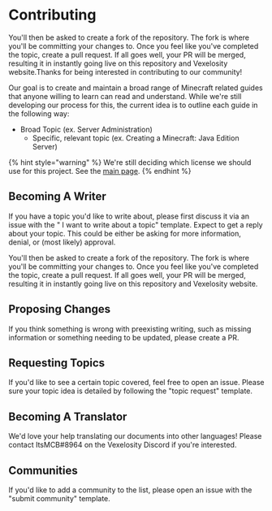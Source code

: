 # Contributing

You'll then be asked to create a fork of the repository. The fork is where you'll be committing your changes to. Once you feel like you've completed the topic, create a pull request. If all goes well, your PR will be merged, resulting it in instantly going live on this repository and Vexelosity website.Thanks for being interested in contributing to our community!

Our goal is to create and maintain a broad range of Minecraft related guides that anyone willing to learn can read and understand. While we're still developing our process for this, the current idea is to outline each guide in the following way:

* Broad Topic \(ex. Server Administration\)
  * Specific, relevant topic \(ex. Creating a Minecraft: Java Edition Server\)

{% hint style="warning" %}
We're still deciding which license we should use for this project. See the [main page](./).
{% endhint %}

## Becoming A Writer

If you have a topic you'd like to write about, please first discuss it via an issue with the " I want to write about a topic" template. Expect to get a reply about your topic. This could be either be asking for more information, denial, or \(most likely\) approval.

You'll then be asked to create a fork of the repository. The fork is where you'll be committing your changes to. Once you feel like you've completed the topic, create a pull request. If all goes well, your PR will be merged, resulting it in instantly going live on this repository and Vexelosity website.

## Proposing Changes

If you think something is wrong with preexisting writing, such as missing information or something needing to be updated, please create a PR.

## Requesting Topics

If you'd like to see a certain topic covered, feel free to open an issue. Please sure your topic idea is detailed by following the "topic request" template.

## Becoming A Translator

We'd love your help translating our documents into other languages! Please contact ItsMCB\#8964 on the Vexelosity Discord if you're interested.

## Communities

If you'd like to add a community to the list, please open an issue with the "submit community" template.

